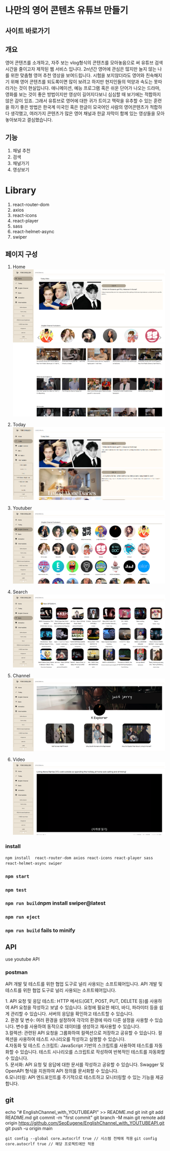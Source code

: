 # 나만의 영어 콘텐츠 유튜브 만들기

## 사이트 바로가기

## 개요
영어 콘텐츠를 소개하고, 자주 보는 vlog형식의 콘텐츠를 모아놓음으로 써 유튜브 검색 시간을 줄이고자 제작된 웹 서비스 입니다.
2n년간 영어에 관심은 많지만 늘지 않는 나를 위한 맞춤형 영어 추천 영상을 보여드립니다.
시험을 보지않더라도 영어와 친숙해지기 위해 영어 콘텐츠를 되도록이면 많이 보려고 하지만 현지인들의 억양과 속도는 못따라가는 것이 현실입니다.
애니메이션, 예능 프로그램 혹은 쉬운 단어가 나오는 드라마, 영화를 보는 것이 좋은 방법이지만 영상이 길어지다보니 심심할 때 보기에는 적합하지 않은 감이 있죠.
그래서 유튜브로 영어에 대한 귀가 트이고 맥락을 유추할 수 있는 훈련을 하기 좋은 방법은 한국계 미국인 혹은 한글이 모국어인 사람의 영어콘텐츠가 적합하다 생각했고, 여러가지 콘텐츠가 많은 영어 채널과 한글 자막이 함께 있는 영상들을 모아놓아보자고 결심했습니다.


## 기능
1. 채널 추천
2. 검색
3. 채널가기
4. 영상보기

# Library
1. react-router-dom 
2. axios
3. react-icons
4.  react-player
5.  sass
6.  react-helmet-async
7.  swiper

## 페이지 구성
1. Home
![Home](Main1.png)
![Home](Main2.png)

2. Today
![Today](Today.png)

3. Youtuber
![Youtuber](Youtuber.png)

4. Search
![Search](Search.png)

5. Channel
![Channel](Channel.png)

6. Video
![Video](Video.png)
   

### install
`npm install 
 react-router-dom axios react-icons react-player sass react-helmet-async swiper`

### `npm start`
### `npm test`
### `npm run build`npm install swiper@latest
### `npm run eject`
### `npm run build` fails to minify

## API
use youtube API

### postman
<p>API 개발 및 테스트를 위한 협업 도구로 널리 사용되는 소프트웨어입니다. API 개발 및 테스트를 위한 협업 도구로 널리 사용되는 소프트웨어입니다.</p>
1. API 요청 및 응답 테스트:
HTTP 메서드(GET, POST, PUT, DELETE 등)를 사용하여 API 요청을 작성하고 보낼 수 있습니다.
요청에 필요한 헤더, 바디, 파라미터 등을 쉽게 관리할 수 있습니다.
서버의 응답을 확인하고 테스트할 수 있습니다.
<br>
2. 환경 및 변수:
여러 환경을 설정하여 각각의 환경에 따라 다른 설정을 사용할 수 있습니다.
변수를 사용하여 동적으로 데이터를 생성하고 재사용할 수 있습니다.
<br>
3.컬렉션:
관련된 API 요청을 그룹화하여 컬렉션으로 저장하고 공유할 수 있습니다.
컬렉션을 사용하여 테스트 시나리오를 작성하고 실행할 수 있습니다.
<br>
4.자동화 및 테스트 스크립트:
JavaScript 기반의 스크립트를 사용하여 테스트를 자동화할 수 있습니다.
테스트 시나리오를 스크립트로 작성하여 반복적인 테스트를 자동화할 수 있습니다.
<br>
5. 문서화:
API 요청 및 응답에 대한 문서를 작성하고 공유할 수 있습니다.
Swagger 및 OpenAPI 형식을 지원하여 API 정의를 문서화할 수 있습니다.
<br>
6.모니터링:
API 엔드포인트를 주기적으로 테스트하고 모니터링할 수 있는 기능을 제공합니다.


## git
echo "# EnglishChannel_with_YOUTUBEAPI" >> README.md
  git init
  git add README.md
  git commit -m "first commit"
  git branch -M main
  git remote add origin https://github.com/SeoEugene/EnglishChannel_with_YOUTUBEAPI.git
  git push -u origin main


`git config --global core.autocrlf true // 시스템 전체에 적용`
`git config core.autocrlf true // 해당 프로젝트에만 적용`          

